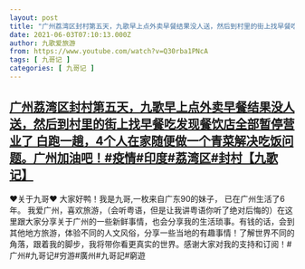 ```yaml
---
layout: post
title: "广州荔湾区封村第五天，九歌早上点外卖早餐结果没人送，然后到村里的街上找早餐吃发现餐饮店全部暂停营业了 白跑一趟，4个人在家随便做一个青菜解决吃饭问题。广州加油吧！#疫情#印度#荔湾区#封村【九歌记】"
date: 2021-06-03T07:10:13.000Z
author: 九歌爱旅游
from: https://www.youtube.com/watch?v=Q30rba1PNcA
tags: [ 九哥记 ]
categories: [ 九哥记 ]
---
```

<!--1622704213000-->
[广州荔湾区封村第五天，九歌早上点外卖早餐结果没人送，然后到村里的街上找早餐吃发现餐饮店全部暂停营业了 白跑一趟，4个人在家随便做一个青菜解决吃饭问题。广州加油吧！#疫情#印度#荔湾区#封村【九歌记】](https://www.youtube.com/watch?v=Q30rba1PNcA)
------

<div>
♥关于九哥♥ 大家好鸭！我是九哥,一枚来自广东90的妹子， 已在广州生活了6年。 我爱广州，喜欢旅游，（会听粤语，但是让我讲粤语你听了绝对后悔的）在这里跟大家分享关于广州的一些新鲜事情，也会分享我的生活琐事。有钱的话，会到其他地方旅游，体验不同的人文风俗，分享一些当地的有趣事情！了解世界不同的角落，跟着我的脚步，我将带你看更真实的世界。感谢大家对我的支持和订阅！#广州#九哥记#穷游#廣州#九哥記#窮遊
</div>
